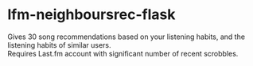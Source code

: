 # lfm-neighboursrec-flask
Gives 30 song recommendations based on your listening habits, and the listening habits of similar users.\
Requires Last.fm account with significant number of recent scrobbles.
